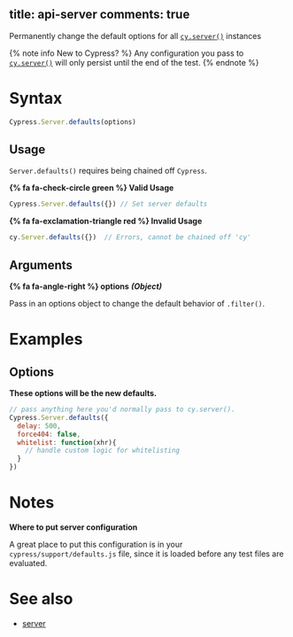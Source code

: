 title: api-server
comments: true
---

Permanently change the default options for all [`cy.server()`](https://on.cypress.io/api/server) instances

{% note info New to Cypress? %}
Any configuration you pass to [`cy.server()`](https://on.cypress.io/api/server) will only persist until the end of the test.
{% endnote %}

# Syntax

```javascript
Cypress.Server.defaults(options)
```

## Usage

`Server.defaults()` requires being chained off `Cypress`.

**{% fa fa-check-circle green %} Valid Usage**

```javascript
Cypress.Server.defaults({}) // Set server defaults
```

**{% fa fa-exclamation-triangle red %} Invalid Usage**

```javascript
cy.Server.defaults({})  // Errors, cannot be chained off 'cy'
```

## Arguments

**{% fa fa-angle-right %} options**  ***(Object)***

Pass in an options object to change the default behavior of `.filter()`.

# Examples

## Options

**These options will be the new defaults.**

```javascript
// pass anything here you'd normally pass to cy.server().
Cypress.Server.defaults({
  delay: 500,
  force404: false,
  whitelist: function(xhr){
    // handle custom logic for whitelisting
  }
})
```

# Notes

**Where to put server configuration**

A great place to put this configuration is in your `cypress/support/defaults.js` file, since it is loaded before any test files are evaluated.

# See also

- [server](https://on.cypress.io/api/server)
